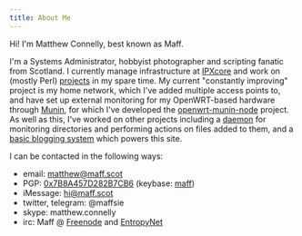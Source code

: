```yaml
---
title: About Me
---
```


Hi! I'm Matthew Connelly, best known as Maff.

I'm a Systems Administrator, hobbyist photographer and scripting fanatic from Scotland. I currently manage infrastructure at [IPXcore][1] and work on (mostly Perl) [projects][2] in my spare time. My current "constantly improving" project is my home network, which I've added multiple access points to, and have set up external monitoring for my OpenWRT-based hardware through [Munin][3], for which I've developed the [openwrt-munin-node][4] project. As well as this, I've worked on other projects including a [daemon][5] for monitoring directories and performing actions on files added to them, and a [basic blogging system][6] which powers this site.

I can be contacted in the following ways:

- email: [matthew@maff.scot][11]
- PGP: [0x7B8A457D282B7CB6][9] (keybase: [maff][10])
- iMessage: hi@maff.scot
- twitter, telegram: @maffsie
- skype: matthew.connelly
- irc: Maff @ [Freenode][7] and [EntropyNet][8]

[1]: https://www.ipxcore.com/
[2]: https://github.com/MaffC/
[3]: http://munin-monitoring.org/
[4]: https://github.com/MaffC/openwrt-munin-node/
[5]: https://github.com/MaffC/ayudante-lobo/
[6]: https://github.com/MaffC/BlogAlba/
[7]: https://freenode.net/
[8]: https://entropynet.net/
[9]: http://pgp.mit.edu:11371/pks/lookup?op=get&search=0x7B8A457D282B7CB6
[10]: https://keybase.io/maff/
[11]: mailto:matthew@maff.scot
